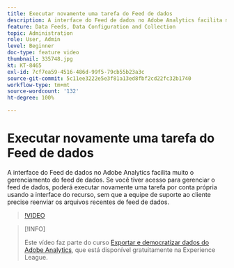 ```yaml
---
title: Executar novamente uma tarefa do Feed de dados
description: A interface do Feed de dados no Adobe Analytics facilita muito o gerenciamento do feed de dados. Se você tiver acesso para gerenciar o feed de dados, poderá executar novamente uma tarefa por conta própria usando a interface do recurso, sem que a equipe de suporte ao cliente precise reenviar os arquivos recentes de feed de dados.
feature: Data Feeds, Data Configuration and Collection
topic: Administration
role: User, Admin
level: Beginner
doc-type: feature video
thumbnail: 335748.jpg
kt: KT-8465
exl-id: 7cf7ea59-4516-486d-99f5-79cb55b23a3c
source-git-commit: 5c11ee3222e5e3f81a13ed8fbf2cd22fc32b1740
workflow-type: tm+mt
source-wordcount: '132'
ht-degree: 100%

---
```


# Executar novamente uma tarefa do Feed de dados

A interface do Feed de dados no Adobe Analytics facilita muito o gerenciamento do feed de dados. Se você tiver acesso para gerenciar o feed de dados, poderá executar novamente uma tarefa por conta própria usando a interface do recurso, sem que a equipe de suporte ao cliente precise reenviar os arquivos recentes de feed de dados.

>[!VIDEO](https://video.tv.adobe.com/v/335748/?quality=12&learn=on)

>[!INFO]
>
> Este vídeo faz parte do curso [Exportar e democratizar dados do Adobe Analytics](https://experienceleague.adobe.com/?recommended=Analytics-A-1-2022.1.democratizing&amp;lang=pt-BR), que está disponível gratuitamente na Experience League.